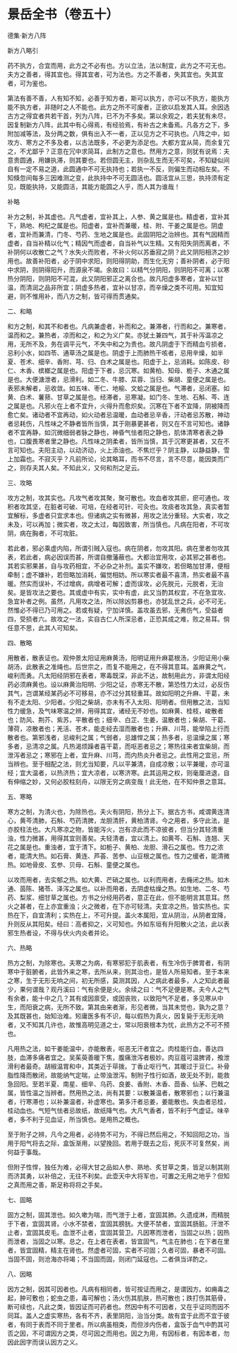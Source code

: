 # 景岳全书（卷五十）

德集·新方八阵

新方八略引

药不执方，合宜而用，此方之不必有也。方以立法，法以制宜，此方之不可无也。夫方之善者，得其宜也。得其宜者，可为法也。方之不善者，失其宜也。失其宜者，可为鉴也。

第法有善不善，人有知不知，必善于知方者，斯可以执方，亦可以不执方，能执方能不执方者，非随时之人不能也。此方之所不可废者，正欲以启发其人耳。余因选古方之得宜者共若干首，列为八阵，已不为不多矣。第以余观之，若夫犹有未尽，因复制新方八阵，此其中有心得焉，有经验焉，有补古之未备焉。凡各方之下，多附加减等法，及分两之数，俱有出入不一者，正以见方之不可执也。八阵之中，如攻方、寒方之不多及者，以古法既多，不必更为添足也。大都方宜从简，而余复冗之，不尤鄙乎？正意在冗中求简耳，此制方之意也。然用方之意，则犹有说焉：夫意贵圆通，用嫌执滞，则其要也。若但圆无主，则杂乱生而无不可矣，不知疑似间自有一定不易之道，此圆通中不可无执持也；若执一不反，则偏生而动相左矣。不知倏忽间每多三因难测之变，此执持中不可无圆活也。圆活宜从三思，执持须有定见，既能执持，又能圆活，其能方能圆之人乎，而人其为谁哉！

补略

补方之制，补其虚也。凡气虚者，宜补其上，人参、黄之属是也。精虚者，宜补其下，熟地、枸杞之属是也。阳虚者，宜补而兼暖，桂、附、干姜之属是也。阴虚者，宜补而兼清，门冬、芍药、生地之属是也。此固阴阳之治辨也。其有气因精而虚者，自当补精以化气；精因气而虚者，自当补气以生精。又有阳失阴而离者，不补阴何以收散亡之气？水失火而败者，不补火何以苏垂寂之阴？此又阴阳相济之妙用也。故善补阳者，必于阴中求阳，则阳得阴助，而生化无穷；善补阴者，必于阳中求阴，则阴得阳升，而源泉不竭。余故曰：以精气分阴阳，则阴阳不可离；以寒热分阴阳，则阴阳不可混，此又阴阳邪正之离合也。故凡阳虚多寒者，宜补以甘温，而清润之品非所宜；阴虚多热者，宜补以甘凉，而辛燥之类不可用。知宜知避，则不惟用补，而八方之制，皆可得而贯通矣。

二、和略

和方之制，和其不和者也。凡病兼虚者，补而和之。兼滞者，行而和之。兼寒者，温而和之。兼热者，凉而和之，和之为义广矣。亦犹土兼四气，其于补泻温凉之用，无所不及，务在调平元气，不失中和之为贵也。故凡阴虚于下而精血亏损者，忌利小水，如四苓、通草汤之属是也。阴虚于上而肺热干咳者，忌用辛燥，如半夏、苍术、细辛、香附、芎、归、白术之属是也。阳虚于上，忌消耗。如陈皮、砂仁、木香、槟榔之属是也。阳虚于下者，忌沉寒。如黄柏、知母、栀子、木通之属是也。大便溏泄者，忌滑利。如二冬、牛膝、苁蓉、当归、柴胡、童便之属是也。表邪未解者，忌收敛。如五味、枣仁、地榆、文蛤之属是也。气滞者，忌闭塞。如黄、白术、薯蓣、甘草之属是也。经滞者，忌寒凝。如门冬、生地、石斛、芩、连之属是也。凡邪火在上者不宜升，火得升而愈炽矣。沉寒在下者不宜降，阴被降而愈亡矣。诸动者不宜再动，如火动者忌温暖，血动者忌辛香，汗动者忌苏散，神动者忌耗伤，凡性味之不静者皆所当慎，其于刚暴更甚者，则又在不言可知也。诸静者不宜再静，如沉微细弱者脉之静也，神昏气怯者阳之静也，肌体清寒者表之静也，口腹畏寒者里之静也。凡性味之阴柔者，皆所当慎，其于沉寒更甚者，又在不言可知也。夫阳主动，以动济动，火上添油也。不焦烂乎？阴主静，以静益静，雪上加霜也。不寂灭乎？凡前所论，论其略耳，而书不尽言，言不尽意，能因类而广之，则存夫其人矣。不知此义，又何和剂之足云。

三、攻略

攻方之制，攻其实也。凡攻气者攻其聚，聚可散也。攻血者攻其瘀，瘀可通也。攻积者攻其坚，在脏者可破、可培，在经者可针、可灸也。攻痰者攻其急，真实者暂宜解标，多虚者只宜求本也。但诸病之实有微甚，用攻之法分重轻。大实者，攻之未及，可以再加；微实者，攻之太过，每因致害，所当慎也。凡病在阳者，不可攻阴，病在胸者，不可攻脏。

若此者，邪必乘虚内陷，所谓引贼入寇也。病在阴者，勿攻其阳。病在里者勿攻其表，若此者，病必因误而甚，所谓自撤藩蔽也。大都治宜用攻，必其邪之甚者也。其若实邪果甚，自与攻药相宜，不必杂之补剂。盖实不嫌攻，若但略加甘滞，便相牵制；虚不嫌补，若但略加消耗，偏觉相妨。所以寒实者最不喜清，热实者最不喜暖。然实而误补，不过增病，病增者可解；虚而误攻，必先脱元，元脱者，无治矣。是皆攻法之要也。其或虚中有实，实中有虚，此又当酌其权宜，不在急宜攻、急宜补者之例。虽然，凡用攻之法，所以除凶剪暴也，亦犹乱世之兵，必不可无，然惟必不得已乃可用之。若或有疑，宁加详慎。盖攻虽去邪，无弗伤气，受益者四，受损者六。故攻之一法，实自古仁人所深忌者，正恐其成之难，败之易耳。倘任意不思，此其人可知矣。

四、散略

用散者，散表证也。观仲景太阳证用麻黄汤，阳明证用升麻葛根汤，少阳证用小柴胡汤，此散表之准绳也。后世宗之，而复不能用之，在不得其意耳。盖麻黄之气，峻利而勇。凡太阳经阴邪在表者，寒毒既深，非此不达，故制用此方，非谓太阳经药必须麻黄也。设以麻黄治阳明、少阳之证，亦寒无不散，第恐性力太过，必反伤其气，岂谓某经某药必不可移易，亦不过分其轻重耳。故如阳明之升麻、干葛，未有不走太阳、少阳者。少阳之柴胡，亦未有不入太阳、阳明者。但用散之法，当知性力缓急，及气味寒温之辨，用得其宜，诸经无不妙也。如麻黄、桂枝，峻散者也；防风、荆芥、紫苏，平散者也；细辛、白芷、生姜，温散者也；柴胡、干葛、薄荷，凉散者也；羌活、苍术，能走经去湿而散者也；升麻、川芎，能举陷上行而散者也。第邪浅者，忌峻利之属；气弱者，忌雄悍之属；热多者，忌温燥之属；寒多者，忌清凉之属。凡热渴烦躁者喜干葛，而呕恶者忌之；寒热往来者宜柴胡，而泄泻者忌之；寒邪在上者，宜升麻、川芎，而内热炎升者忌之。此性用之宜忌，所当辨也。至于相配之法，则尤当知要，凡以平兼清，自成凉散；以平兼暖，亦可温经；宜大温者，以热济热；宜大凉者，以寒济寒。此其运用之权，则毫厘进退，自有伸缩之妙，又何必胶柱刻舟，以限无穷之病变哉！此无他，在不知仲景之意耳。

五、寒略

寒方之制，为清火也，为除热也。夫火有阴阳，热分上下。据古方书，咸谓黄连清心，黄芩清肺，石斛、芍药清脾，龙胆清肝，黄柏清肾。今之用者，多守此法，是亦胶柱法也。大凡寒凉之物，皆能泻火，岂有凉此而不凉彼者，但当分其轻清重浊，性力微甚，用得其宜则善矣。夫轻清者，宜以清上。如黄芩、石斛、连翘、天花之属是也。重浊者，宜于清下。如栀子、黄柏、龙胆、滑石之属也。性力之浓者，能清大热。如石膏、黄连、芦荟、苦参、山豆根之属也。性力之缓者，能清微热。如地骨皮、玄参、贝母、石斛、童便之属也。

以攻而用者，去实郁之热。如大黄、芒硝之属也。以利而用者，去癃闭之热。如木通、茵陈、猪苓、泽泻之属也。以补而用者，去阴虚枯燥之热。如生地、二冬、芍药、梨浆、细甘草之属也。方书之分经用药者，意正在此，但不能明言其意耳。然火之甚者，在上亦宜重浊；火之微者，在下亦可轻清。夫宜凉之热，皆实热也。实热在下，自宜清利；实热在上，不可升提。盖火本属阳，宜从阴治，从阴者宜降，升则反从其阳矣。经曰：高者抑之，义可知也。外如东垣有升阳散火之法，此以表邪生热者设，不得与伏火内炎者并论。

六、热略

热方之制，为除寒也。夫寒之为病，有寒邪犯于肌表者，有生冷伤于脾胃者，有阴寒中于脏腑者，此皆外来之寒，去所从来，则其治也，是皆人所易知者。至于本来之寒，生于无形无响之间，初无所感，莫测其因，人之病此者最多，人之知此者最少，果何谓哉？观丹溪曰：气有余便是火。余续之曰：气不足便是寒。夫今人之气有余者，能十中之几？其有或因禀受，或因丧败，以致阳气不足者，多见寒从中生，而阳衰之病，无所不致。第其由来者渐，形见者微，当其未觉也，孰为之意？及其既甚也，始知治难。矧庸医多有不识，每以假热为真火，因复毙于无形无响者，又不知其几许也，故惟高明见道之士，常以阳衰根本为忧，此热方之不可不预也。

凡用热之法，如干姜能温中，亦能散表，呕恶无汗者宜之。肉桂能行血，善达四肢，血滞多痛者宜之。吴茱萸善暖下焦，腹痛泄泻者极妙。肉豆蔻可温脾肾，飧泄滑利者最奇。胡椒温胃和中，其类近于荜拨。丁香止呕行气，其暖过于豆仁。补骨脂性降而散闭，故能纳气定喘，止带浊泄泻。制附子性行如酒，故无处不到，能救急回阳。至若半夏、南星、细辛、乌药、良姜、香附、木香、茴香、仙茅、巴戟之属，皆性温之当辨者。然用热之法，尚有其要：以散兼温者，散寒邪也；以行兼温者，行寒滞也；以补兼温者，补虚寒也。第多汗者忌姜，姜能散也。失血者忌桂，桂动血也。气短气怯者忌故纸，故纸降气也。大凡气香者，皆不利于气虚证。味辛者，多不利于见血证，所当慎也。是用热之概也。

至于附子之辨，凡今之用者，必待势不可为，不得已然后用之，不知回阳之功，当用于阳气将去之际，盒饭渐用，以望挽回。若用于既去之后，死灰不可复然矣，尚何益于事哉。

但附子性悍，独任为难，必得大甘之品如人参、熟地、炙甘草之类，皆足以制其刚而济其勇，以补倍之，无往不利矣。此壶天中大将军也，可置之无用之地乎？但知之真而用之善，斯足称将将之手矣。

七、固略

固方之制，固其泄也。如久嗽为喘，而气泄于上者，宜固其肺。久遗成淋，而精脱于下者，宜固其肾。小水不禁者，宜固其膀胱。大便不禁者，宜固其肠脏。汗泄不止者，宜固其皮毛。血泄不止者，宜固其营卫。凡因寒而泄者，当固之以热；因热而泄者，当固之以寒。总之，在上者在表者，皆宜固气，气主在肺也；在下者在里者，皆宜固精，精主在肾也。然虚者可固，实者不可固；久者可固，暴者不可固。当固不固，则沧海亦将竭；不当固而固，则闭门延寇也。二者俱当详酌之。

八、因略

因方之制，因其可因者也。凡病有相同者，皆可按证而用之，是谓因方。如痈毒之起，肿可敷也；蛇虫之患，毒可解也；汤火伤其肌肤，热可散也；跌打伤其筋骨，断可续也，凡此之类，皆因证而可药者也。然因中有不可因者，又在乎证同而因不同耳。盖人之虚实寒热，各有不齐，表里阴阳，治当分类。故有宜于此而不宜于彼者，有同于表而不同于里者。所以病虽相类，而但涉内伤者，盒饭于血气中酌其可否之因，不可谓因方之类，尽可因之而用也。因之为用，有因标者，有因本者，勿因此因字而误认因方之义。
